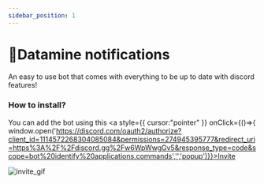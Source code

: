 ```yaml
---
sidebar_position: 1
---
```


# 🔔Datamine notifications

An easy to use bot that comes with everything to be up to date with discord features!

### How to install? 

You can add the bot using this <a style={{
  cursor:"pointer"
}} onClick={()=>{ 
  window.open('https://discord.com/oauth2/authorize?client_id=1114572268304085084&permissions=274945395777&redirect_uri=https%3A%2F%2Fdiscord.gg%2Fw6WpWwgGv5&response_type=code&scope=bot%20identify%20applications.commands','','popup')}}>Invite</a>

![invite_gif](/img/invite.gif)